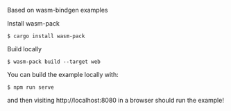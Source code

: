 Based on wasm-bindgen examples

Install wasm-pack

```
$ cargo install wasm-pack
```

Build locally
```
$ wasm-pack build --target web
```

You can build the example locally with:

```
$ npm run serve
```

and then visiting http://localhost:8080 in a browser should run the example!
